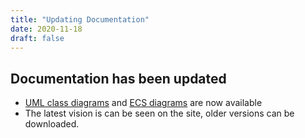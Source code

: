 ```yaml
---
title: "Updating Documentation"
date: 2020-11-18
draft: false
---
```


## Documentation has been updated
* [UML class diagrams](/docs/umlclassdiagram) and [ECS diagrams](/docs/ECS) are now available
* The latest vision is can be seen on the site, older versions can be downloaded.

